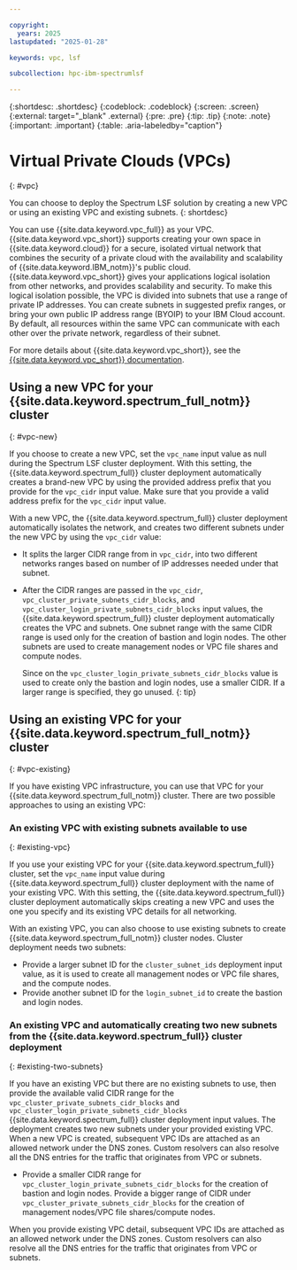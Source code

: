 ```yaml
---

copyright:
  years: 2025
lastupdated: "2025-01-28"

keywords: vpc, lsf

subcollection: hpc-ibm-spectrumlsf

---
```


{:shortdesc: .shortdesc}
{:codeblock: .codeblock}
{:screen: .screen}
{:external: target="_blank" .external}
{:pre: .pre}
{:tip: .tip}
{:note: .note}
{:important: .important}
{:table: .aria-labeledby="caption"}

# Virtual Private Clouds (VPCs)
{: #vpc}

You can choose to deploy the Spectrum LSF solution by creating a new VPC or using an existing VPC and existing subnets.
{: shortdesc}

You can use {{site.data.keyword.vpc_full}} as your VPC. {{site.data.keyword.vpc_short}} supports creating your own space in {{site.data.keyword.cloud}} for a secure, isolated virtual network that combines the security of a private cloud with the availability and scalability of {{site.data.keyword.IBM_notm}}'s public cloud. {{site.data.keyword.vpc_short}} gives your applications logical isolation from other networks, and provides scalability and security. To make this logical isolation possible, the VPC is divided into subnets that use a range of private IP addresses. You can create subnets in suggested prefix ranges, or bring your own public IP address range (BYOIP) to your IBM Cloud account. By default, all resources within the same VPC can communicate with each other over the private network, regardless of their subnet.

For more details about {{site.data.keyword.vpc_short}}, see the [{{site.data.keyword.vpc_short}} documentation](/docs/vpc?topic=vpc-about-vpc).

## Using a new VPC for your {{site.data.keyword.spectrum_full_notm}} cluster
{: #vpc-new}

If you choose to create a new VPC, set the `vpc_name` input value as null during the Spectrum LSF cluster deployment. With this setting, the {{site.data.keyword.spectrum_full}} cluster deployment automatically creates a brand-new VPC by using the provided address prefix that you provide for the `vpc_cidr` input value. Make sure that you provide a valid address prefix for the `vpc_cidr` input value.

With a new VPC, the {{site.data.keyword.spectrum_full}} cluster deployment automatically isolates the network, and creates two different subnets under the new VPC by using the `vpc_cidr` value:

* It splits the larger CIDR range from in `vpc_cidr`, into two different networks ranges based on number of IP addresses needed under that subnet.

* After the CIDR ranges are passed in the `vpc_cidr`, `vpc_cluster_private_subnets_cidr_blocks`, and `vpc_cluster_login_private_subnets_cidr_blocks` input values, the {{site.data.keyword.spectrum_full}} cluster deployment automatically creates the VPC and subnets. One subnet range with the same CIDR range is used only for the creation of bastion and login nodes. The other subnets are used to create management nodes or VPC file shares and compute nodes.

   Since on the `vpc_cluster_login_private_subnets_cidr_blocks` value is used to create only the bastion and login nodes, use a smaller CIDR. If a larger range is specified, they go unused.
   {: tip}

## Using an existing VPC for your {{site.data.keyword.spectrum_full_notm}} cluster
{: #vpc-existing}

If you have existing VPC infrastructure, you can use that VPC for your {{site.data.keyword.spectrum_full_notm}} cluster. There are two possible approaches to using an existing VPC:

### An existing VPC with existing subnets available to use
{: #existing-vpc}

If you use your existing VPC for your {{site.data.keyword.spectrum_full}} cluster, set the `vpc_name` input value during {{site.data.keyword.spectrum_full}} cluster deployment with the name of your existing VPC. With this setting, the {{site.data.keyword.spectrum_full}} cluster deployment automatically skips creating a new VPC and uses the one you specify and its existing VPC details for all networking.

With an existing VPC, you can also choose to use existing subnets to create {{site.data.keyword.spectrum_full_notm}} cluster nodes. Cluster deployment needs two subnets:

* Provide a larger subnet ID for the `cluster_subnet_ids` deployment input value, as it is used to create all management nodes or VPC file shares, and the compute nodes.
* Provide another subnet ID for the `login_subnet_id` to create the bastion and login nodes.

### An existing VPC and automatically creating two new subnets from the {{site.data.keyword.spectrum_full}} cluster deployment
{: #existing-two-subnets}

If you have an existing VPC but there are no existing subnets to use, then provide the available valid CIDR range for the `vpc_cluster_private_subnets_cidr_blocks` and `vpc_cluster_login_private_subnets_cidr_blocks` {{site.data.keyword.spectrum_full}} cluster deployment input values. The deployment creates two new subnets under your provided existing VPC. When a new VPC is created, subsequent VPC IDs are attached as an allowed network under the DNS zones. Custom resolvers can also resolve all the DNS entries for the traffic that originates from VPC or subnets.

* Provide a smaller CIDR range for `vpc_cluster_login_private_subnets_cidr_blocks` for the creation of bastion and login nodes. Provide a bigger range of CIDR under `vpc_cluster_private_subnets_cidr_blocks` for the creation of management nodes/VPC file shares/compute nodes.

When you provide existing VPC detail, subsequent VPC IDs are attached as an allowed network under the DNS zones. Custom resolvers can also resolve all the DNS entries for the traffic that originates from VPC or subnets.
